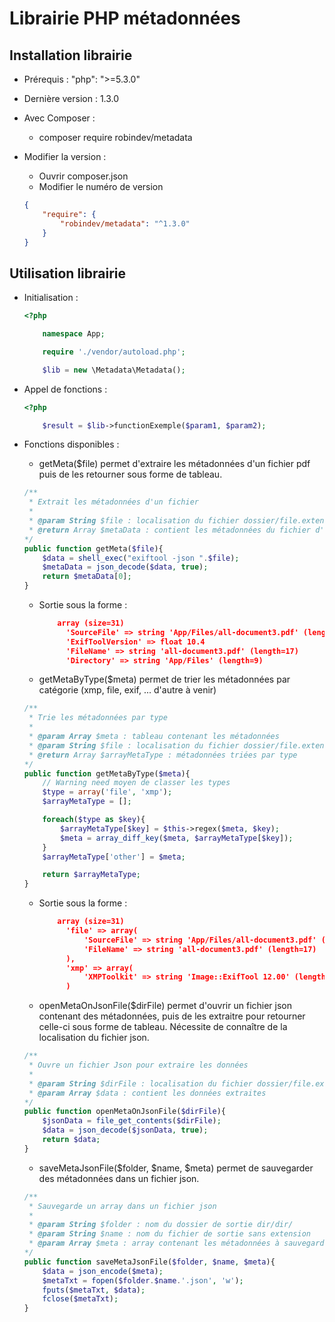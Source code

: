 # Librairie PHP métadonnées



## Installation librairie
- Prérequis : "php": ">=5.3.0"

- Dernière version : 1.3.0

- Avec Composer :
    - composer require robindev/metadata

- Modifier la version :
    - Ouvrir composer.json
    - Modifier le numéro de version

    ```json
    {
        "require": {
            "robindev/metadata": "^1.3.0"
        }
    }
    ```

## Utilisation librairie
- Initialisation :

    ```php
    <?php

        namespace App;

        require './vendor/autoload.php';

        $lib = new \Metadata\Metadata();
    ```

- Appel de fonctions :

    ```php
    <?php

        $result = $lib->functionExemple($param1, $param2);
    ```


- Fonctions disponibles :
    - getMeta($file) permet d'extraire les métadonnées d'un fichier pdf puis de les retourner sous forme de tableau.

    ```php
    /**
     * Extrait les métadonnées d'un fichier
     *
     * @param String $file : localisation du fichier dossier/file.extension
     * @return Array $metaData : contient les métadonnées du fichier d'entré
    */
    public function getMeta($file){
        $data = shell_exec("exiftool -json ".$file);
        $metaData = json_decode($data, true);
        return $metaData[0];
    }
    ```

    - Sortie sous la forme :
        ```json
            array (size=31)
              'SourceFile' => string 'App/Files/all-document3.pdf' (length=27)
              'ExifToolVersion' => float 10.4
              'FileName' => string 'all-document3.pdf' (length=17)
              'Directory' => string 'App/Files' (length=9)
        ```



    - getMetaByType($meta) permet de trier les métadonnées par catégorie (xmp, file, exif, ... d'autre à venir)

    ```php
    /**
     * Trie les métadonnées par type
     *
     * @param Array $meta : tableau contenant les métadonnées
     * @param String $file : localisation du fichier dossier/file.extension
     * @return Array $arrayMetaType : métadonnées triées par type
    */
    public function getMetaByType($meta){
        // Warning need moyen de classer les types
        $type = array('file', 'xmp');
        $arrayMetaType = [];

        foreach($type as $key){
            $arrayMetaType[$key] = $this->regex($meta, $key);
            $meta = array_diff_key($meta, $arrayMetaType[$key]);
        }
        $arrayMetaType['other'] = $meta;

        return $arrayMetaType;
    }
    ```

    - Sortie sous la forme :
        ```json
            array (size=31)
              'file' => array(
                  'SourceFile' => string 'App/Files/all-document3.pdf' (length=27)
                  'FileName' => string 'all-document3.pdf' (length=17)
              ),
              'xmp' => array(
                  'XMPToolkit' => string 'Image::ExifTool 12.00' (length=21)
              )
        ```


    - openMetaOnJsonFile($dirFile) permet d'ouvrir un fichier json contenant des métadonnées, puis de les extraitre pour retourner celle-ci sous forme de tableau. Nécessite de connaître de la localisation du fichier json.

    ```php
    /**
     * Ouvre un fichier Json pour extraire les données
     *
     * @param String $dirFile : localisation du fichier dossier/file.extension
     * @param Array $data : contient les données extraites
    */
    public function openMetaOnJsonFile($dirFile){
        $jsonData = file_get_contents($dirFile);
        $data = json_decode($jsonData, true);
        return $data;
    }
    ```


    - saveMetaJsonFile($folder, $name, $meta) permet de sauvegarder des métadonnées dans un fichier json.
    ```php
    /**
     * Sauvegarde un array dans un fichier json
     *
     * @param String $folder : nom du dossier de sortie dir/dir/
     * @param String $name : nom du fichier de sortie sans extension
     * @param Array $meta : array contenant les métadonnées à sauvegarder
    */
    public function saveMetaJsonFile($folder, $name, $meta){
        $data = json_encode($meta);
        $metaTxt = fopen($folder.$name.'.json', 'w');
        fputs($metaTxt, $data);
        fclose($metaTxt);
    }
    ```

